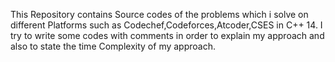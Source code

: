 This Repository contains Source codes of the problems which i solve on different Platforms such as Codechef,Codeforces,Atcoder,CSES in C++ 14.
I try to write some codes with comments in order to explain my approach and also to state the time Complexity of my approach.
